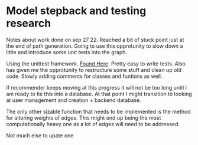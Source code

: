# Model stepback and testing research
Notes about work done on sep 27 22. Reached a bit of stuck point just at the end of path generation. Going to use this opprotunity to slow down a little and introduce some unit tests into the graph.

Using the unittest framework. [Found Here](https://docs.python.org/3/library/unittest.html). Pretty easy to write tests. Also has given me the opprotunity to restructure some stuff and clean up old code. Slowly adding comments for classes and funtions as well. 

If recommender keeps moving at this progress it will not be too long until I am ready to tie this into a database. At that point I might transition to looking at user management and creation + backend database. 

The only other sizable function that needs to be implemented is the method for altering weights of edges. This might end up being the most computationally heavy one as a lot of edges will need to be addressed. 

Not much else to upate one